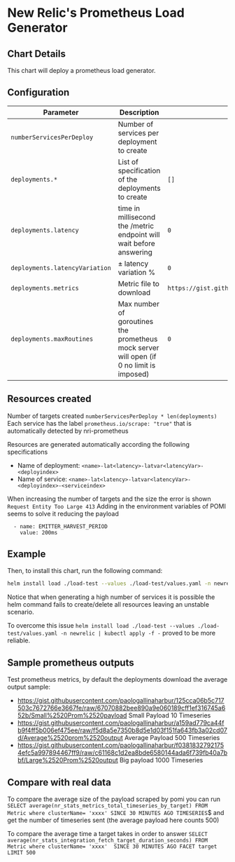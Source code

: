 # New Relic's Prometheus Load Generator

## Chart Details

This chart will deploy a prometheus load generator.

## Configuration

| Parameter                                                  | Description                                                                                                                                                                                                                           | Default                                |
|------------------------------------------------------------|---------------------------------------------------------------------------------------------------------------------------------------------------------------------------------------------------------------------------------------|----------------------------------------|
| `numberServicesPerDeploy`                                        | Number of services per deployment to create                                                                                                                                                                                                        |                          |
| `deployments.*`                                             | List of specification of the deployments to create                                                                                                                                                                                                      | `[]`                                   |
| `deployments.latency`                                              | time in millisecond the /metric endpoint will wait before answering                                                                                                                                                                        |                `0`                    |
| `deployments.latencyVariation`                                                 | ± latency variation %                                                                                                                                                                                                  | `0`                                   |
| `deployments.metrics`                                         | Metric file to download                                                                                                                                                                                                | `https://gist.githubusercontent.com/paologallinaharbur/a159ad779ca44fb9f4ff5b006ef475ee/raw/f5d8a5e7350b8d5e1d03f151fa643fb3a02cd07d/Average%2520prom%2520output`                                   |
| `deployments.maxRoutines`                           | Max number of goroutines the prometheus mock server will open (if 0 no limit is imposed)                                                                                                                             | `0`                                  |


## Resources created

Number of targets created `numberServicesPerDeploy * len(deployments)`
Each service has the label `prometheus.io/scrape: "true"` that is automatically detected by nri-prometheus

Resources are generated automatically according the following specifications
 - Name of deployment: `<name>-lat<latency>-latvar<latencyVar>-<deployindex>`
 - Name of service: `<name>-lat<latency>-latvar<latencyVar>-<deployindex>-<serviceindex>`

When increasing the number of targets and the size the error is shown `Request Entity Too Large 413`
Adding in the environment variables of POMI seems to solve it reducing the payload
```
  - name: EMITTER_HARVEST_PERIOD
    value: 200ms
```

## Example

Then, to install this chart, run the following command:

```sh
helm install load ./load-test --values ./load-test/values.yaml -n newrelic
```

Notice that when generating a high number of services it is possible the helm command fails to create/delete all resources leaving an unstable scenario.

To overcome this issue `helm install load ./load-test --values ./load-test/values.yaml -n newrelic | kubectl apply -f -` proved to be more reliable.

## Sample prometheus outputs

Test prometheus metrics, by default the deployments download the average output sample:

 - https://gist.githubusercontent.com/paologallinaharbur/125cca06b5c717503c7672766e3667fe/raw/67070882bee890a9e060189cff1ef316745a652b/Small%2520Prom%2520payload Small Payload 10 Timeseries
 - https://gist.githubusercontent.com/paologallinaharbur/a159ad779ca44fb9f4ff5b006ef475ee/raw/f5d8a5e7350b8d5e1d03f151fa643fb3a02cd07d/Average%2520prom%2520output Average Payload 500 Timeseries
 - https://gist.githubusercontent.com/paologallinaharbur/f03818327921754efc5a997894467ff9/raw/c61168c1d2ea8bde6580144ada6f739fb40a7bbf/Large%2520Prom%2520output Big payload 1000 Timeseries
 

## Compare with real data

To compare the average size of the payload scraped by pomi you can run `SELECT average(nr_stats_metrics_total_timeseries_by_target) FROM Metric where clusterName= 'xxxx' SINCE 30 MINUTES AGO TIMESERIES`$
and get the number of timeseries sent (the average payload here counts 500)

To compare the average time a target takes in order to answer `SELECT average(nr_stats_integration_fetch_target_duration_seconds) FROM Metric where clusterName= 'xxxx'  SINCE 30 MINUTES AGO FACET target LIMIT 500`